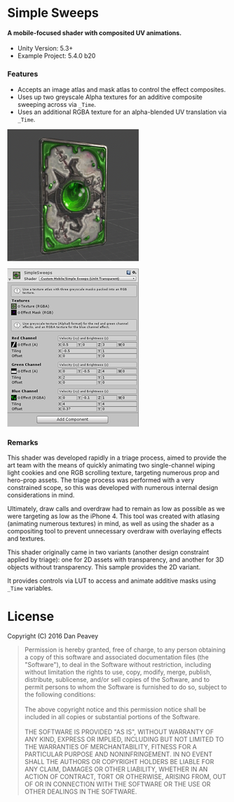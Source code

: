 # Simple Sweeps
#### A mobile-focused shader with composited UV animations.

* Unity Version: 5.3+
* Example Project: 5.4.0 b20

### Features
* Accepts an image atlas and mask atlas to control the effect composites.
* Uses up two greyscale Alpha textures for an additive composite sweeping across via `_Time`.
* Uses an additional RGBA texture for an alpha-blended UV translation via `_Time`.

![Example Figure 01](figure01.gif)

![Example Figure 02](figure02.png)


### Remarks

This shader was developed rapidly in a triage process, aimed to provide the art team with the means of quickly animating two single-channel wiping light cookies and one RGB scrolling texture, targeting numerous prop and hero-prop assets. The triage process was performed with a very constrained scope, so this was developed with numerous internal design considerations in mind.

Ultimately, draw calls and overdraw had to remain as low as possible as we were targeting as low as the iPhone 4. This tool was created with atlasing (animating numerous textures) in mind, as well as using the shader as a compositing tool to prevent unnecessary overdraw with overlaying effects and textures.

This shader originally came in two variants (another design constraint applied by triage): one for 2D assets with transparency, and another for 3D objects without transparency. This sample provides the 2D variant.

It provides controls via LUT to access and animate additive masks using `_Time` variables.


# License

Copyright (C) 2016 Dan Peavey

> Permission is hereby granted, free of charge, to any person obtaining a copy of this software and associated documentation files (the "Software"), to deal in the Software without restriction, including without limitation the rights to use, copy, modify, merge, publish, distribute, sublicense, and/or sell copies of the Software, and to permit persons to whom the Software is furnished to do so, subject to the following conditions: <br><br>
> The above copyright notice and this permission notice shall be included in all copies or substantial portions of the Software. <br><br>
> THE SOFTWARE IS PROVIDED "AS IS", WITHOUT WARRANTY OF ANY KIND, EXPRESS OR IMPLIED, INCLUDING BUT NOT LIMITED TO THE WARRANTIES OF MERCHANTABILITY, FITNESS FOR A PARTICULAR PURPOSE AND NONINFRINGEMENT. IN NO EVENT SHALL THE AUTHORS OR COPYRIGHT HOLDERS BE LIABLE FOR ANY CLAIM, DAMAGES OR OTHER LIABILITY, WHETHER IN AN ACTION OF CONTRACT, TORT OR OTHERWISE, ARISING FROM, OUT OF OR IN CONNECTION WITH THE SOFTWARE OR THE USE OR OTHER DEALINGS IN THE SOFTWARE.
